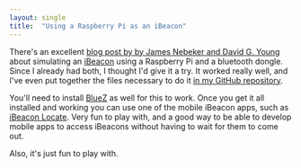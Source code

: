```yaml
---
layout: single
title:  "Using a Raspberry Pi as an iBeacon"
---
```


There\'s an excellent [blog post by by James Nebeker and David G.
Young](http://developer.radiusnetworks.com/2013/10/09/how-to-make-an-ibeacon-out-of-a-raspberry-pi.html)
about simulating an [iBeacon](http://en.wikipedia.org/wiki/IBeacon)
using a Raspberry Pi and a bluetooth dongle. Since I already had both, I
thought I\'d give it a try. It worked really well, and I\'ve even put
together the files necessary to do it [in my GitHub
repository](https://github.com/jacklund/piBeacon).

You\'ll need to install [BlueZ](http://www.bluez.org/) as well for this
to work. Once you get it all installed and working you can use one of
the mobile iBeacon apps, such as [iBeacon
Locate](https://itunes.apple.com/us/app/ibeacon-locate/id738709014?ls=1&mt=8).
Very fun to play with, and a good way to be able to develop mobile apps
to access iBeacons without having to wait for them to come out.

Also, it\'s just fun to play with.
